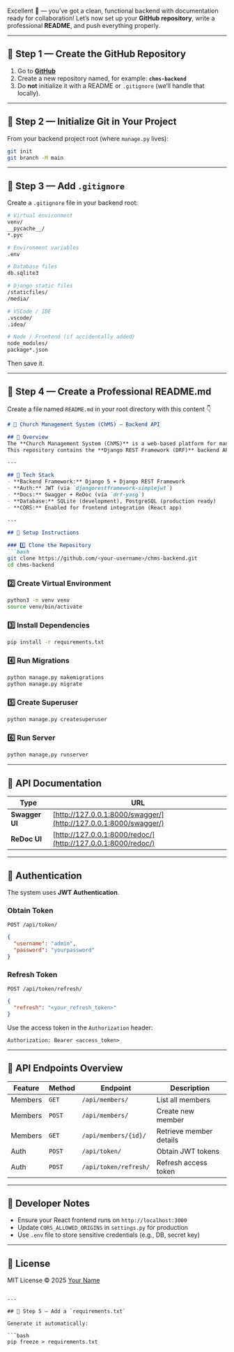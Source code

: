 Excellent 🚀 — you’ve got a clean, functional backend with documentation ready for collaboration!
Let’s now set up your **GitHub repository**, write a professional **README**, and push everything properly.

---

## 🧱 Step 1 — Create the GitHub Repository

1. Go to **[GitHub](https://github.com/new)**
2. Create a new repository named, for example:
   **`chms-backend`**
3. Do **not** initialize it with a README or `.gitignore` (we’ll handle that locally).

---

## 🧩 Step 2 — Initialize Git in Your Project

From your backend project root (where `manage.py` lives):

```bash
git init
git branch -M main
```

---

## 🧹 Step 3 — Add `.gitignore`

Create a `.gitignore` file in your backend root:

```bash
# Virtual environment
venv/
__pycache__/
*.pyc

# Environment variables
.env

# Database files
db.sqlite3

# Django static files
/staticfiles/
/media/

# VSCode / IDE
.vscode/
.idea/

# Node / Frontend (if accidentally added)
node_modules/
package*.json
```

Then save it.

---

## 🧩 Step 4 — Create a Professional README.md

Create a file named `README.md` in your root directory with this content 👇

````markdown
# 🛐 Church Management System (ChMS) — Backend API

## 📖 Overview
The **Church Management System (ChMS)** is a web-based platform for managing church operations, including members, attendance, donations, communications, and events.  
This repository contains the **Django REST Framework (DRF)** backend API.

---

## 🧱 Tech Stack
- **Backend Framework:** Django 5 + Django REST Framework  
- **Auth:** JWT (via `djangorestframework-simplejwt`)  
- **Docs:** Swagger + ReDoc (via `drf-yasg`)  
- **Database:** SQLite (development), PostgreSQL (production ready)  
- **CORS:** Enabled for frontend integration (React app)

---

## 🚀 Setup Instructions

### 1️⃣ Clone the Repository
```bash
git clone https://github.com/<your-username>/chms-backend.git
cd chms-backend
````

### 2️⃣ Create Virtual Environment

```bash
python3 -m venv venv
source venv/bin/activate
```

### 3️⃣ Install Dependencies

```bash
pip install -r requirements.txt
```

### 4️⃣ Run Migrations

```bash
python manage.py makemigrations
python manage.py migrate
```

### 5️⃣ Create Superuser

```bash
python manage.py createsuperuser
```

### 6️⃣ Run Server

```bash
python manage.py runserver
```

---

## 🧩 API Documentation

| Type           | URL                                                              |
| -------------- | ---------------------------------------------------------------- |
| **Swagger UI** | [http://127.0.0.1:8000/swagger/](http://127.0.0.1:8000/swagger/) |
| **ReDoc UI**   | [http://127.0.0.1:8000/redoc/](http://127.0.0.1:8000/redoc/)     |

---

## 🔐 Authentication

The system uses **JWT Authentication**.

### Obtain Token

`POST /api/token/`

```json
{
  "username": "admin",
  "password": "yourpassword"
}
```

### Refresh Token

`POST /api/token/refresh/`

```json
{
  "refresh": "<your_refresh_token>"
}
```

Use the access token in the `Authorization` header:

```
Authorization: Bearer <access_token>
```

---

## 📂 API Endpoints Overview

| Feature | Method | Endpoint              | Description             |
| ------- | ------ | --------------------- | ----------------------- |
| Members | `GET`  | `/api/members/`       | List all members        |
| Members | `POST` | `/api/members/`       | Create new member       |
| Members | `GET`  | `/api/members/{id}/`  | Retrieve member details |
| Auth    | `POST` | `/api/token/`         | Obtain JWT tokens       |
| Auth    | `POST` | `/api/token/refresh/` | Refresh access token    |

---

## 🧠 Developer Notes

* Ensure your React frontend runs on `http://localhost:3000`
* Update `CORS_ALLOWED_ORIGINS` in `settings.py` for production
* Use `.env` file to store sensitive credentials (e.g., DB, secret key)

---

## 🧾 License

MIT License © 2025 [Your Name](https://github.com/<your-username>)

````

---

## 🧩 Step 5 — Add a `requirements.txt`

Generate it automatically:

```bash
pip freeze > requirements.txt
````

